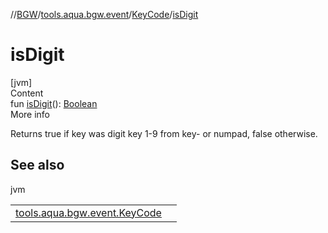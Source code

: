 //[BGW](../../../index.md)/[tools.aqua.bgw.event](../index.md)/[KeyCode](index.md)/[isDigit](is-digit.md)



# isDigit  
[jvm]  
Content  
fun [isDigit](is-digit.md)(): [Boolean](https://kotlinlang.org/api/latest/jvm/stdlib/kotlin/-boolean/index.html)  
More info  


Returns true if key was digit key 1-9 from key- or numpad, false otherwise.



## See also  
  
jvm  
  
| | |
|---|---|
| <a name="tools.aqua.bgw.event/KeyCode/isDigit/#/PointingToDeclaration/"></a>[tools.aqua.bgw.event.KeyCode](is-letter.md)| <a name="tools.aqua.bgw.event/KeyCode/isDigit/#/PointingToDeclaration/"></a>|
  
  



